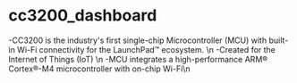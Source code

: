 # cc3200_dashboard
-CC3200 is the industry's first single-chip Microcontroller (MCU) with built-in Wi-Fi connectivity for the LaunchPad™ ecosystem. \n
-Created for the Internet of Things (IoT) \n
-MCU integrates a high-performance ARM® Cortex®-M4 microcontroller with on-chip Wi-Fi\n
